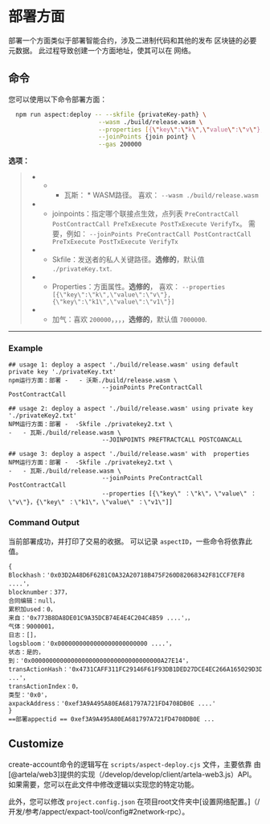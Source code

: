 # 部署方面

部署一个方面类似于部署智能合约，涉及二进制代码和其他的发布
区块链的必要元数据。 此过程导致创建一个方面地址，使其可以在
网络。

## 命令

您可以使用以下命令部署方面：

```bash
  npm run aspect:deploy -- --skfile {privateKey-path} \
                         --wasm ./build/release.wasm \
                         --properties [{\"key\":\"k\",\"value\":\"v\"},{\"key\":\"k1\",\"value\":\"v1\"}] \
                         --joinPoints {join point} \
                         --gas 200000
```
 **选项：** 
> *  -   - 瓦斯： * WASM路径。 喜欢： `--wasm ./build/release.wasm ` 
> *  -  joinpoints：指定哪个联接点生效，点列表 `PreContractCall PostContractCall PreTxExecute PostTxExecute VerifyTx`。 需要，例如： `--joinPoints PreContractCall PostContractCall PreTxExecute PostTxExecute VerifyTx` 
> *  -  Skfile：发送者的私人关键路径。**选修的**，默认值 `./privateKey.txt`.
> *  -  Properties：方面属性。**选修的**， 喜欢： `--properties [{\"key\":\"k\",\"value\":\"v\"},{\"key\":\"k1\",\"value\":\"v1\"}]` 
> *  - 加气：喜欢 `200000`，，，，**选修的**，默认值 `7000000`.

---

### Example

```shell
## usage 1: deploy a aspect './build/release.wasm' using default private key './privateKey.txt'
npm运行方面：部署 -   - 沃斯./build/release.wasm \
                          --joinPoints PreContractCall PostContractCall

## usage 2: deploy a aspect './build/release.wasm' using private key './privateKey2.txt'
NPM运行方面：部署 -  -Skfile ./privatekey2.txt \
-   - 瓦斯./build/release.wasm \
                          --JOINPOINTS PREFTRACTCALL POSTCOANCALL

## usage 3: deploy a aspect './build/release.wasm' with  properties
NPM运行方面：部署 -  -Skfile ./privatekey2.txt \
-   - 瓦斯./build/release.wasm \
                          --joinPoints PreContractCall PostContractCall
                          --properties [{\"key\" ：\"k\"，\"value\" ：\"v\"}，{\"key\" ：\"k1\"，\"value\" ：\"v1\"]]

```

### Command Output

当前部署成功，并打印了交易的收据。 可以记录 `aspectID`，一些命令将依靠此值。

```shell
{
Blockhash：'0x03D2A48D6F6281C0A32A20718B475F260D82068342F81CCF7EF8 ....'，
blocknumber：377，
合同编辑：null，
累积加used：0，
来自：'0x773B8DA8DE01C9A35DCB74E4E4C204C4B59 ....'，，
气体：9000001，
日志：[]，
logsbloom：'0x0000000000000000000000000 ....'，
状态：是的，
到：'0x000000000000000000000000000000000000A27E14'，
transActionHash：'0x4731CAFF311FC29146F61F93DB1DED27DCE4EC266A165029D3D283F83 ...'，
transActionIndex：0，
类型：'0x0'，
axpackAddress：'0xef3A9A495A80EA681797A721FD4708DB0E ....'
}
==部署appectid == 0xef3A9A495A80EA681797A721FD4708DB0E ...
```

## Customize

create-account命令的逻辑写在 `scripts/aspect-deploy.cjs` 文件，主要依靠
由[@artela/web3]提供的实现（/develop/develop/client/artela-web3.js）API。
如果需要，您可以在此文件中修改逻辑以实现您的特定功能。

此外，您可以修改 `project.config.json` 在项目root文件夹中[设置网络配置。]（/开发/参考/appect/expact-tool/config#2network-rpc）。